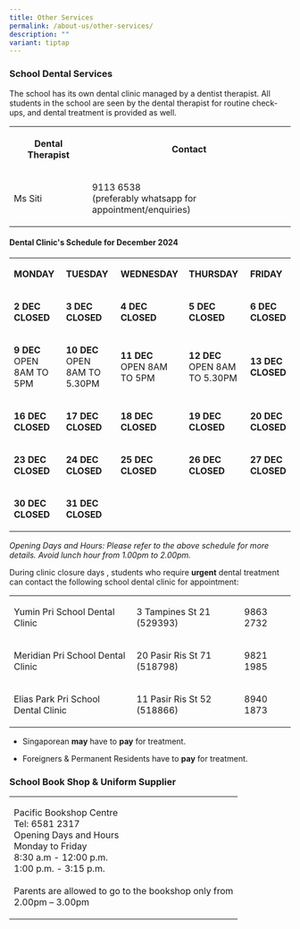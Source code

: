 ```yaml
---
title: Other Services
permalink: /about-us/other-services/
description: ""
variant: tiptap
---
```

<h3>School Dental Services</h3>
<p>The school has its own dental clinic managed by a dentist therapist. All
students in the school are seen by the dental therapist for routine check-ups,
and dental treatment is provided as well.</p>
<table style="minWidth: 50px">
<colgroup>
<col>
<col>
</colgroup>
<tbody>
<tr>
<th rowspan="1" colspan="1">
<p>Dental Therapist</p>
</th>
<th rowspan="1" colspan="1">
<p>Contact</p>
</th>
</tr>
<tr>
<td rowspan="1" colspan="1">
<p>Ms Siti</p>
</td>
<td rowspan="1" colspan="1">
<p>9113 6538
<br>(preferably whatsapp for appointment/enquiries)</p>
</td>
</tr>
</tbody>
</table>
<p></p>
<h4>Dental Clinic's Schedule for December 2024</h4>
<p></p>
<table style="minWidth: 125px">
<colgroup>
<col>
<col>
<col>
<col>
<col>
</colgroup>
<tbody>
<tr>
<td rowspan="1" colspan="1">
<p><strong>MONDAY</strong>
</p>
</td>
<td rowspan="1" colspan="1">
<p><strong>TUESDAY</strong>
</p>
</td>
<td rowspan="1" colspan="1">
<p><strong>WEDNESDAY</strong>
</p>
</td>
<td rowspan="1" colspan="1">
<p><strong>THURSDAY</strong>
</p>
</td>
<td rowspan="1" colspan="1">
<p><strong>FRIDAY</strong>
</p>
</td>
</tr>
<tr>
<td rowspan="1" colspan="1">
<p><strong>2 DEC</strong>
<br><strong>CLOSED</strong>
</p>
</td>
<td rowspan="1" colspan="1">
<p><strong>3 DEC</strong>
<br><strong>CLOSED</strong>
</p>
</td>
<td rowspan="1" colspan="1">
<p><strong>4 DEC</strong>
<br><strong>CLOSED</strong>
</p>
</td>
<td rowspan="1" colspan="1">
<p><strong>5 DEC</strong>
<br><strong>CLOSED</strong>
</p>
</td>
<td rowspan="1" colspan="1">
<p><strong>6 DEC</strong>
<br><strong>CLOSED</strong>
</p>
</td>
</tr>
<tr>
<td rowspan="1" colspan="1">
<p><strong>9 DEC</strong>
<br>OPEN 8AM TO 5PM</p>
</td>
<td rowspan="1" colspan="1">
<p><strong>10 DEC</strong>
<br>OPEN 8AM TO 5.30PM</p>
</td>
<td rowspan="1" colspan="1">
<p><strong>11 DEC</strong>
<br>OPEN 8AM TO 5PM</p>
</td>
<td rowspan="1" colspan="1">
<p><strong>12 DEC</strong>
<br>OPEN 8AM TO 5.30PM</p>
</td>
<td rowspan="1" colspan="1">
<p><strong>13 DEC</strong>
<br><strong>CLOSED</strong>
</p>
</td>
</tr>
<tr>
<td rowspan="1" colspan="1">
<p><strong>16 DEC</strong>
<br><strong>CLOSED</strong>
</p>
</td>
<td rowspan="1" colspan="1">
<p><strong>17 DEC</strong>
<br><strong>CLOSED</strong>
</p>
</td>
<td rowspan="1" colspan="1">
<p><strong>18 DEC</strong>
<br><strong>CLOSED</strong>
</p>
</td>
<td rowspan="1" colspan="1">
<p><strong>19 DEC</strong>
<br><strong>CLOSED</strong>
</p>
</td>
<td rowspan="1" colspan="1">
<p><strong>20 DEC</strong>
<br><strong>CLOSED</strong>
</p>
</td>
</tr>
<tr>
<td rowspan="1" colspan="1">
<p><strong>23 DEC</strong>
<br><strong>CLOSED</strong>
</p>
</td>
<td rowspan="1" colspan="1">
<p><strong>24 DEC</strong>
<br><strong>CLOSED</strong>
</p>
</td>
<td rowspan="1" colspan="1">
<p><strong>25 DEC</strong>
<br><strong>CLOSED</strong>
</p>
</td>
<td rowspan="1" colspan="1">
<p><strong>26 DEC</strong>
<br><strong>CLOSED</strong>
</p>
</td>
<td rowspan="1" colspan="1">
<p><strong>27 DEC</strong>
<br><strong>CLOSED</strong>
</p>
</td>
</tr>
<tr>
<td rowspan="1" colspan="1">
<p><strong>30 DEC</strong>
<br><strong>CLOSED</strong>
</p>
</td>
<td rowspan="1" colspan="1">
<p><strong>31 DEC</strong>
<br><strong>CLOSED</strong>
</p>
</td>
<td rowspan="1" colspan="1">
<p><strong>&nbsp;</strong>
</p>
</td>
<td rowspan="1" colspan="1">
<p><strong>&nbsp;</strong>
</p>
</td>
<td rowspan="1" colspan="1">
<p><strong>&nbsp;&nbsp;&nbsp;&nbsp;&nbsp;&nbsp;&nbsp;&nbsp;&nbsp;&nbsp;</strong>
</p>
</td>
</tr>
</tbody>
</table>
<p><em>Opening Days and Hours: Please refer to the above schedule for more details. Avoid lunch hour from 1.00pm to 2.00pm.</em>
</p>
<p>During clinic closure days , students who require&nbsp;<strong>urgent</strong>&nbsp;dental
treatment can contact the following school dental clinic for appointment:</p>
<table style="minWidth: 75px">
<colgroup>
<col>
<col>
<col>
</colgroup>
<tbody>
<tr>
<td rowspan="1" colspan="1">
<p>Yumin Pri School Dental Clinic</p>
</td>
<td rowspan="1" colspan="1">
<p>3 Tampines St 21 (529393)</p>
</td>
<td rowspan="1" colspan="1">
<p>9863 2732</p>
</td>
</tr>
<tr>
<td rowspan="1" colspan="1">
<p>Meridian Pri School Dental Clinic</p>
</td>
<td rowspan="1" colspan="1">
<p>20 Pasir Ris St 71 (518798)</p>
</td>
<td rowspan="1" colspan="1">
<p>9821 1985</p>
</td>
</tr>
<tr>
<td rowspan="1" colspan="1">
<p>Elias Park Pri School Dental Clinic</p>
</td>
<td rowspan="1" colspan="1">
<p>11 Pasir Ris St 52 (518866)</p>
</td>
<td rowspan="1" colspan="1">
<p>8940 1873</p>
</td>
</tr>
</tbody>
</table>
<ul data-tight="true" class="tight">
<li>
<p>Singaporean <strong>may</strong> have to <strong>pay</strong> for treatment.</p>
</li>
<li>
<p>Foreigners &amp; Permanent Residents have to <strong>pay</strong> for treatment.</p>
</li>
</ul>
<h3>School Book Shop &amp; Uniform Supplier</h3>
<table style="minWidth: 25px">
<colgroup>
<col>
</colgroup>
<tbody>
<tr>
<td rowspan="1" colspan="1">
<p>Pacific Bookshop Centre
<br>Tel: 6581 2317
<br>Opening Days and Hours
<br>Monday to Friday
<br>8:30 a.m - 12:00 p.m.
<br>1:00 p.m. - 3:15 p.m.
<br>
<br>Parents are allowed to go to the bookshop only from
<br>2.00pm – 3.00pm</p>
</td>
</tr>
</tbody>
</table>
<p></p>